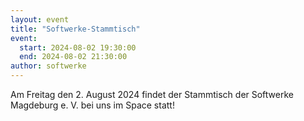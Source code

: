 ```yaml
---
layout: event
title: "Softwerke-Stammtisch"
event:
  start: 2024-08-02 19:30:00
  end: 2024-08-02 21:30:00
author: softwerke
---
```


Am Freitag den 2. August 2024 findet der Stammtisch der Softwerke Magdeburg e. V. bei uns im Space statt!
